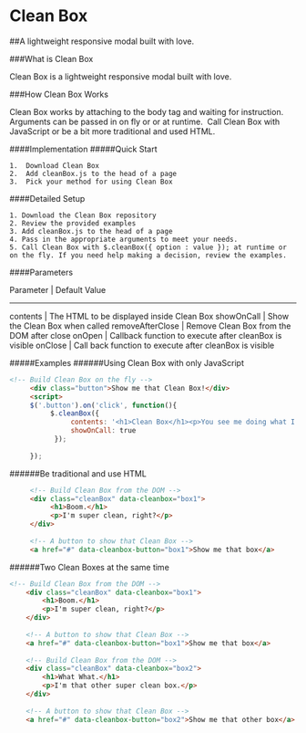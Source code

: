 Clean Box
========

##A lightweight responsive modal built with love.

###What is Clean Box

Clean Box is a lightweight responsive modal built with love.

###How Clean Box Works

Clean Box works by attaching to the body tag and waiting for instruction. Arguments can be passed in on fly or or at runtime.  Call Clean Box with JavaScript or be a bit more traditional and used HTML. 

####Implementation
#####Quick Start

	1.	Download Clean Box
	2.	Add cleanBox.js to the head of a page
	3.	Pick your method for using Clean Box 

####Detailed Setup

	1. Download the Clean Box repository
	2. Review the provided examples
	3. Add cleanBox.js to the head of a page
	4. Pass in the appropriate arguments to meet your needs.
	5. Call Clean Box with $.cleanBox({ option : value }); at runtime or on the fly. If you need help making a decision, review the examples.

####Parameters

Parameter        | Default Value 
----------------- --------------
contents         | The HTML to be displayed inside Clean Box
showOnCall       | Show the Clean Box when called
removeAfterClose | Remove Clean Box from the DOM after close
onOpen           | Callback function to execute after cleanBox is visible
onClose          | Call back function to execute after cleanBox is visible

#####Examples
######Using Clean Box with only JavaScript

```html
<!-- Build Clean Box on the fly -->         
     <div class="button">Show me that Clean Box!</div>
     <script>
     $('.button').on('click', function(){
          $.cleanBox({
               contents: '<h1>Clean Box</h1><p>You see me doing what I do best!</p>',
               showOnCall: true    
           });
    
     }); 
```
######Be traditional and use HTML

```html
     <!-- Build Clean Box from the DOM -->
     <div class="cleanBox" data-cleanbox="box1">
          <h1>Boom.</h1>
          <p>I'm super clean, right?</p>
     </div>
    
     <!-- A button to show that Clean Box -->
     <a href="#" data-cleanbox-button="box1">Show me that box</a>

```

######Two Clean Boxes at the same time

```html
<!-- Build Clean Box from the DOM -->
	<div class="cleanBox" data-cleanbox="box1">
		<h1>Boom.</h1>
		<p>I'm super clean, right?</p>
	</div>
		
	<!-- A button to show that Clean Box -->
	<a href="#" data-cleanbox-button="box1">Show me that box</a>
	
	<!-- Build Clean Box from the DOM -->
	<div class="cleanBox" data-cleanbox="box2">
		<h1>What What.</h1>
		<p>I'm that other super clean box.</p>
	</div>
	
	<!-- A button to show that Clean Box -->
	<a href="#" data-cleanbox-button="box2">Show me that other box</a> 
```	